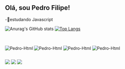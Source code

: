 ## Olá, sou Pedro Filipe!
-🌱estudando Javascript

  ![Anurag's GitHub stats](https://github-readme-stats.vercel.app/api?username=PedroNunes-Dev&show_icons=true&theme=blue-green)
  [![Top Langs](https://github-readme-stats.vercel.app/api/top-langs/?username=PedroNunes-Dev&layout=compact&theme=blue-green)](https://github.com/anuraghazra/github-readme-stats)

##
<div style="display: inline_block"><br>
  <img align="center" alt="Pedro-Html"  src="https://img.shields.io/badge/HTML5-E34F26?style=for-the-badge&logo=html5&logoColor=white" target="_blank">
  <img align="center" alt="Pedro-Html"  src="https://img.shields.io/badge/CSS3-1572B6?style=for-the-badge&logo=css3&logoColor=white" target="_blank">
  <img align="center" alt="Pedro-Html"  src="https://img.shields.io/badge/JavaScript-F7DF1E?style=for-the-badge&logo=javascript&logoColor=black" target="_blank">
  <img align="center" alt="Pedro-Html"  src="https://img.shields.io/badge/Python-14354C?style=for-the-badge&logo=python&logoColor=white" target="_blank">
</div>

##
<div>
  <a href="" target="_blank"><img src="https://img.shields.io/badge/LinkedIn-0077B5?style=for-the-badge&logo=linkedin&logoColor=white" target="_blank"></a>
  <a href="" target="_blank"><img src="https://img.shields.io/badge/Microsoft_Outlook-0078D4?style=for-the-badge&logo=microsoft-outlook&logoColor=white" target="_blank"></a>
  <a href="" target="_blank"><img src="https://img.shields.io/badge/Instagram-E4405F?style=for-the-badge&logo=instagram&logoColor=white" target="_blank"></a>
</div>
